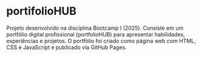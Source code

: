 # portifolioHUB
Projeto desenvolvido na disciplina Bootcamp I (2025). Consiste em um portfólio digital profissional (portfolioHUB) para apresentar habilidades, experiências e projetos. O portfólio foi criado como página web com HTML, CSS e JavaScript e publicado via GitHub Pages.
